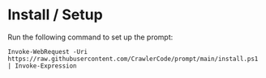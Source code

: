 # Install / Setup

Run the following command to set up the prompt:

```pwsh
Invoke-WebRequest -Uri https://raw.githubusercontent.com/CrawlerCode/prompt/main/install.ps1 | Invoke-Expression
```

